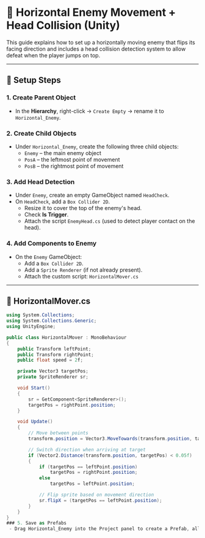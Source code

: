 # 🧠 Horizontal Enemy Movement + Head Collision (Unity)

This guide explains how to set up a horizontally moving enemy that flips its facing direction and includes a head collision detection system to allow defeat when the player jumps on top.

---

## 📁 Setup Steps

### 1. Create Parent Object

- In the **Hierarchy**, right-click → `Create Empty` → rename it to `Horizontal_Enemy`.

### 2. Create Child Objects

- Under `Horizontal_Enemy`, create the following three child objects:
  - `Enemy` – the main enemy object
  - `PosA` – the leftmost point of movement
  - `PosB` – the rightmost point of movement

### 3. Add Head Detection

- Under `Enemy`, create an empty GameObject named `HeadCheck`.
- On `HeadCheck`, add a `Box Collider 2D`.
  - Resize it to cover the top of the enemy's head.
  - Check **Is Trigger**.
  - Attach the script `EnemyHead.cs` (used to detect player contact on the head).

### 4. Add Components to Enemy

- On the `Enemy` GameObject:
  - Add a `Box Collider 2D`.
  - Add a `Sprite Renderer` (if not already present).
  - Attach the custom script: `HorizontalMover.cs`

---

## 🧩 HorizontalMover.cs

```csharp
using System.Collections;
using System.Collections.Generic;
using UnityEngine;

public class HorizontalMover : MonoBehaviour
{
    public Transform leftPoint;
    public Transform rightPoint;
    public float speed = 2f;

    private Vector3 targetPos;
    private SpriteRenderer sr;

    void Start()
    {
        sr = GetComponent<SpriteRenderer>();
        targetPos = rightPoint.position;
    }

    void Update()
    {
        // Move between points
        transform.position = Vector3.MoveTowards(transform.position, targetPos, speed * Time.deltaTime);

        // Switch direction when arriving at target
        if (Vector2.Distance(transform.position, targetPos) < 0.05f)
        {
            if (targetPos == leftPoint.position)
                targetPos = rightPoint.position;
            else
                targetPos = leftPoint.position;

            // Flip sprite based on movement direction
            sr.flipX = (targetPos == leftPoint.position);
        }
    }
}
### 5. Save as Prefabs
 - Drag Horizontal_Enemy into the Project panel to create a Prefab, allowing reuse in multiple scenes.

